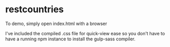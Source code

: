 # restcountries

To demo, simply open index.html with a browser

I've included the compiled .css file for quick-view ease so you don't have to have a running npm instance to install the gulp-sass compiler.  

